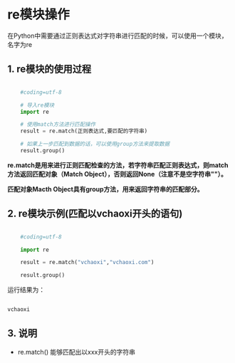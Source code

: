 # re模块操作

在Python中需要通过正则表达式对字符串进行匹配的时候，可以使用一个模块，名字为re

## 1. re模块的使用过程

```python

    #coding=utf-8

    # 导入re模块
    import re

    # 使用match方法进行匹配操作
    result = re.match(正则表达式,要匹配的字符串)

    # 如果上一步匹配到数据的话，可以使用group方法来提取数据
    result.group()

```

**re.match是用来进行正则匹配检查的方法，若字符串匹配正则表达式，则match方法返回匹配对象（Match Object），否则返回None（注意不是空字符串""）。**

**匹配对象Macth Object具有group方法，用来返回字符串的匹配部分。**

## 2. re模块示例(匹配以vchaoxi开头的语句)

```python

    #coding=utf-8

    import re

    result = re.match("vchaoxi","vchaoxi.com")

    result.group()

```

运行结果为：

```python

vchaoxi

```

## 3. 说明

- re.match() 能够匹配出以xxx开头的字符串